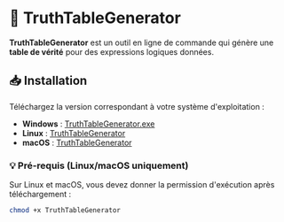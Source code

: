 # 🧮 TruthTableGenerator

**TruthTableGenerator** est un outil en ligne de commande qui génère une **table de vérité** pour des expressions logiques données.

## 📥 Installation

Téléchargez la version correspondant à votre système d'exploitation :

- **Windows** : [TruthTableGenerator.exe](path/)
- **Linux** : [TruthTableGenerator](path/)
- **macOS** : [TruthTableGenerator](path/)

### 💡 Pré-requis (Linux/macOS uniquement)
Sur Linux et macOS, vous devez donner la permission d'exécution après téléchargement :

```sh
chmod +x TruthTableGenerator
